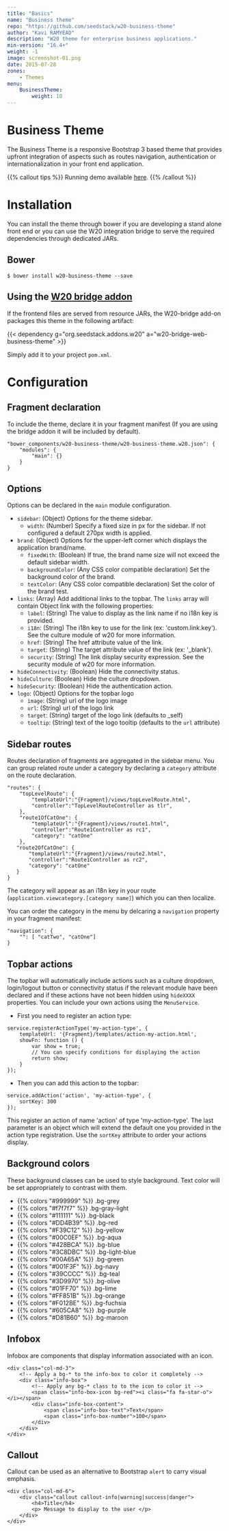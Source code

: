 ```yaml
---
title: "Basics"
name: "Business theme"
repo: "https://github.com/seedstack/w20-business-theme"
author: "Kavi RAMYEAD"
description: "W20 theme for enterprise business applications."
min-version: "16.4+"
weight: -1
image: screenshot-01.png
date: 2015-07-28
zones:
    - Themes
menu:
    BusinessTheme:
        weight: 10
---
```


# Business Theme

The Business Theme is a responsive Bootstrap 3 based theme that provides upfront integration of aspects such as
routes navigation, authentication or internationalization in your front end application.

{{% callout tips %}}
Running demo available [here](http://seedstack.org/w20-business-theme).
{{% /callout %}}

# Installation

You can install the theme through bower if you are developing a stand alone front end or you can use the W20 integration bridge to serve
the required dependencies through dedicated JARs.

## Bower

```
$ bower install w20-business-theme --save
```

## Using the [W20 bridge addon](http://seedstack.org/addons/w20-bridge/)

If the frontend files are served from resource JARs, the W20-bridge add-on packages this theme in the following artifact:

{{< dependency g="org.seedstack.addons.w20" a="w20-bridge-web-business-theme" >}}

Simply add it to your project `pom.xml`.

# Configuration

## Fragment declaration

To include the theme, declare it in your fragment manifest (If you are using the bridge addon it will be included by default).

```
"bower_components/w20-business-theme/w20-business-theme.w20.json": {
    "modules": {
        "main": {}
    }
}
```

## Options

Options can be declared in the `main` module configuration.

* `sidebar`: (Object) Options for the theme sidebar.
    * `width`: (Number) Specify a fixed size in px for the sidebar. If not configured a default 270px width is applied.
* `brand`: (Object) Options for the upper-left corner which displays the application brand/name.
    * `fixedWith`: (Boolean) If true, the brand name size will not exceed the default sidebar width.
    * `backgroundColor`: (Any CSS color compatible declaration) Set the background color of the brand.
    * `textColor`: (Any CSS color compatible declaration) Set the color of the brand test.
* `links`: (Array) Add additional links to the topbar. The `links` array will contain Object link with the following properties:
    * `label`: (String) The value to display as the link name if no i18n key is provided.
    * `i18n`: (String) The i18n key to use for the link (ex: 'custom.link.key'). See the culture module of w20 for more information.
    * `href`: (String) The href attribute value of the link.
    * `target`: (String) The target attribute value of the link (ex: '_blank').
    * `security`: (String) The link display security expression. See the security module of w20 for more information.
* `hideConnectivity`: (Boolean) Hide the connectivity status.
* `hideCulture`: (Boolean) Hide the culture dropdown.
* `hideSecurity`: (Boolean) Hide the authentication action.
* `logo`: (Object) Options for the topbar logo
    * `ìmage`: (String) url of the logo image
    * `url`: (String) url of the logo link
    * `target`: (String) target of the logo link (defaults to _self)
    * `tooltip`: (String) text of the logo tooltip (defaults to the `url` attribute)
    
## Sidebar routes

Routes declaration of fragments are aggregated in the sidebar menu. You can group related route under a category by declaring
a `category` attribute on the route declaration.

```
"routes": {
    "topLevelRoute": {
        "templateUrl":"{Fragment}/views/topLevelRoute.html",
        "controller":"TopLevelRouteController as tlr",
    },
    "route1OfCatOne": {
        "templateUrl":"{Fragment}/views/route1.html",
        "controller":"Route1Controller as rc1",
        "category": "catOne"
    },
   "route2OfCatOne": {
       "templateUrl":"{Fragment}/views/route2.html",
       "controller":"Route1Controller as rc2",
       "category": "catOne"
   }
}
```

The category will appear as an i18n key in your route (`application.viewcategory.[category name]`) which you can
then localize.

You can order the category in the menu by delcaring a `navigation` property in your fragment manifest:

```
"navigation": {
    "": [ "catTwo", "catOne"]
}
```

## Topbar actions

The topbar will automatically include actions such as a culture dropdown, login/logout button or connectivity status if 
the relevant module have been declared and if these actions have not been hidden using `hideXXXX` properties.
You can include your own actions using the `MenuService`.

* First you need to register an action type:

```
service.registerActionType('my-action-type', {
    templateUrl: '{Fragment}/templates/action-my-action.html',
    showFn: function () {
        var show = true;
        // You can specify conditions for displaying the action
        return show;
    }
});
```

* Then you can add this action to the topbar:

```
service.addAction('action', 'my-action-type', {
    sortKey: 300
});
```
This register an action of name 'action' of type 'my-action-type'. The last parameter is an
object which will extend the default one you provided in the action type registration. Use
the `sortKey` attribute to order your actions display.

## Background colors

These background classes can be used to style background. Text color will be set appropriately to
contrast with them.

*  {{% colors "#999999" %}} .bg-grey
*  {{% colors "#f7f7f7" %}} .bg-gray-light
*  {{% colors "#111111" %}} .bg-black
*  {{% colors "#DD4B39" %}} .bg-red
*  {{% colors "#F39C12" %}} .bg-yellow
*  {{% colors "#00C0EF" %}} .bg-aqua
*  {{% colors "#428BCA" %}} .bg-blue
*  {{% colors "#3C8DBC" %}} .bg-light-blue
*  {{% colors "#00A65A" %}} .bg-green
*  {{% colors "#001F3F" %}} .bg-navy
*  {{% colors "#39CCCC" %}} .bg-teal
*  {{% colors "#3D9970" %}} .bg-olive
*  {{% colors "#01FF70" %}} .bg-lime
*  {{% colors "#FF851B" %}} .bg-orange
*  {{% colors "#F012BE" %}} .bg-fuchsia
*  {{% colors "#605CA8" %}} .bg-purple
*  {{% colors "#D81B60" %}} .bg-maroon

## Infobox

Infobox are components that display information associated with an icon.

```
<div class="col-md-3">
    <!-- Apply a bg-* to the info-box to color it completely -->
    <div class="info-box">
        <!-- Apply any bg-* class to to the icon to color it -->
        <span class="info-box-icon bg-red"><i class="fa fa-star-o"></i></span>
        <div class="info-box-content">
            <span class="info-box-text">Text</span>
            <span class="info-box-number">100</span>
        </div>
    </div>
</div>
```

## Callout

Callout can be used as an alternative to Bootstrap `alert` to carry visual emphasis.

```
<div class="col-md-6">
    <div class="callout callout-info|warning|success|danger">
        <h4>Title</h4>
        <p> Message to display to the user </p>
    </div>
</div>
```


